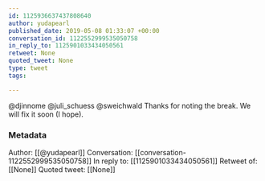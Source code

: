 ```yaml
---
id: 1125936637437808640
author: yudapearl
published_date: 2019-05-08 01:33:07 +00:00
conversation_id: 1122552999535050758
in_reply_to: 1125901033434050561
retweet: None
quoted_tweet: None
type: tweet
tags:

---
```


@djinnome @juli_schuess @sweichwald Thanks for noting the break. We will fix it soon (I hope).

### Metadata

Author: [[@yudapearl]]
Conversation: [[conversation-1122552999535050758]]
In reply to: [[1125901033434050561]]
Retweet of: [[None]]
Quoted tweet: [[None]]
